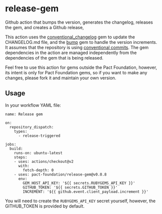 # release-gem

Github action that bumps the version, generates the changelog, releases the gem, and creates a Github release,

This action uses the [conventional_changelog](https://github.com/dcrec1/conventional-changelog-ruby) gem to update the CHANGELOG.md file, and the [bump](https://github.com/gregorym/bump) gem to handle the version increments. It assumes that the repository is using [conventional commits](https://www.conventionalcommits.org/). The gem dependencies in the action are managed independently from the dependencies of the gem that is being released.

Feel free to use this action for gems outside the Pact Foundation, however, its intent is only for Pact Foundation gems, so if you want to make any changes, please fork it and maintain your own version.

## Usage

In your workflow YAML file:

```
name: Release gem

on:
  repository_dispatch:
    types:
      - release-triggered

jobs:
  build:
    runs-on: ubuntu-latest
    steps:
    - uses: actions/checkout@v2
      with:
        fetch-depth: 0
    - uses: pact-foundation/release-gem@v0.0.8
      env:
        GEM_HOST_API_KEY: '${{ secrets.RUBYGEMS_API_KEY }}'
        GITHUB_TOKEN: '${{ secrets.GITHUB_TOKEN }}'
        INCREMENT: '${{ github.event.client_payload.increment }}'
```

You will need to create the `RUBYGEMS_API_KEY` secret yourself, however, the GITHUB_TOKEN is provided by default.
